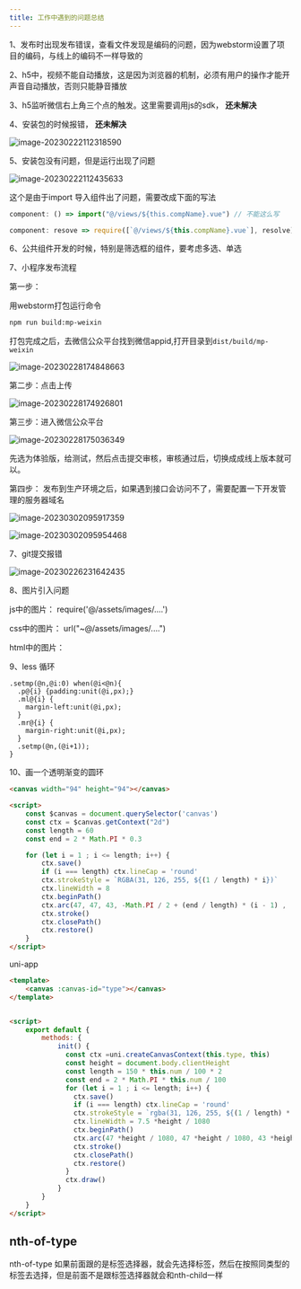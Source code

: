 ```yaml
---
title: 工作中遇到的问题总结
---
```




1、发布时出现发布错误，查看文件发现是编码的问题，因为webstorm设置了项目的编码，与线上的编码不一样导致的

2、h5中，视频不能自动播放，这是因为浏览器的机制，必须有用户的操作才能开声音自动播放，否则只能静音播放

3、h5监听微信右上角三个点的触发。这里需要调用js的sdk， **还未解决**

4、安装包的时候报错， **还未解决**

![image-20230222112318590](https://azhu-images.oss-cn-hangzhou.aliyuncs.com/img-for-marktext/image-20230222112318590.png)



5、安装包没有问题，但是运行出现了问题

![image-20230222112435633](https://azhu-images.oss-cn-hangzhou.aliyuncs.com/img-for-marktext/image-20230222112435633.png)

这个是由于import 导入组件出了问题，需要改成下面的写法

```js
component: () => import("@/views/${this.compName}.vue") // 不能这么写

component: resove => require([`@/views/${this.compName}.vue`], resolve)  // 要这么写
```

6、公共组件开发的时候，特别是筛选框的组件，要考虑多选、单选

7、小程序发布流程

第一步：

用webstorm打包运行命令

```bash
npm run build:mp-weixin
```

打包完成之后，去微信公众平台找到微信appid,打开目录到`dist/build/mp-weixin`

![image-20230228174848663](https://azhu-images.oss-cn-hangzhou.aliyuncs.com/img-for-marktext/image-20230228174848663.png)

第二步：点击上传

![image-20230228174926801](https://azhu-images.oss-cn-hangzhou.aliyuncs.com/img-for-marktext/image-20230228174926801.png)

第三步：进入微信公众平台

![image-20230228175036349](https://azhu-images.oss-cn-hangzhou.aliyuncs.com/img-for-marktext/image-20230228175036349.png)

先选为体验版，给测试，然后点击提交审核，审核通过后，切换成成线上版本就可以。

第四步： 发布到生产环境之后，如果遇到接口会访问不了，需要配置一下开发管理的服务器域名

![image-20230302095917359](https://azhu-images.oss-cn-hangzhou.aliyuncs.com/img-for-marktext/image-20230302095917359.png)

![image-20230302095954468](https://azhu-images.oss-cn-hangzhou.aliyuncs.com/img-for-marktext/image-20230302095954468.png)

7、git提交报错

![image-20230226231642435](https://azhu-images.oss-cn-hangzhou.aliyuncs.com/img-for-marktext/image-20230226231642435.png)

8、图片引入问题

js中的图片： require('@/assets/images/....')

css中的图片： url("~@/assets/images/....")

html中的图片： 



9、less 循环

```less
.setmp(@n,@i:0) when(@i<@n){
  .p@{i} {padding:unit(@i,px);}
  .ml@{i} {
    margin-left:unit(@i,px);
  }
  .mr@{i} {
    margin-right:unit(@i,px);
  }
  .setmp(@n,(@i+1));
}
```

10、画一个透明渐变的圆环

```html
<canvas width="94" height="94"></canvas>

<script>
	const $canvas = document.querySelector('canvas')
    const ctx = $canvas.getContext("2d")
    const length = 60
    const end = 2 * Math.PI * 0.3

    for (let i = 1 ; i <= length; i++) {
        ctx.save()
        if (i === length) ctx.lineCap = 'round'
        ctx.strokeStyle = `RGBA(31, 126, 255, ${(1 / length) * i})`
        ctx.lineWidth = 8
        ctx.beginPath()
        ctx.arc(47, 47, 43, -Math.PI / 2 + (end / length) * (i - 1) ,  -Math.PI / 2 + (end / length) * i)
        ctx.stroke()
        ctx.closePath()
        ctx.restore()
    }
</script>
```

uni-app

```html
<template>
	<canvas :canvas-id="type"></canvas>
</template>


<script>
	export default {
        methods: {
            init() {
              const ctx =uni.createCanvasContext(this.type, this)
              const height = document.body.clientHeight
              const length = 150 * this.num / 100 * 2
              const end = 2 * Math.PI * this.num / 100
              for (let i = 1 ; i <= length; i++) {
                ctx.save()
                if (i === length) ctx.lineCap = 'round'
                ctx.strokeStyle = `rgba(31, 126, 255, ${(1 / length) * i})`
                ctx.lineWidth = 7.5 *height / 1080
                ctx.beginPath()
                ctx.arc(47 *height / 1080, 47 *height / 1080, 43 *height / 1080, -Math.PI / 2 + (end / length) * (i - 1),  -Math.PI / 2 + (end / length) * i)
                ctx.stroke()
                ctx.closePath()
                ctx.restore()
              }
              ctx.draw()
            }
        }
    }
</script>
```

## nth-of-type

nth-of-type 如果前面跟的是标签选择器，就会先选择标签，然后在按照同类型的标签去选择，但是前面不是跟标签选择器就会和nth-child一样

